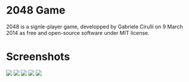 # 2048 Game
2048 is a signle-player game, developped by Gabriele Cirulli on 9 March 2014 as free and open-source software under MIT license.

# Screenshots

![](https://raw.githubusercontent.com/johnlerouge/Game2048/master/screenshots/w4mjP2N.png)
![](https://raw.githubusercontent.com/johnlerouge/Game2048/master/screenshots/zfEBUsW.png)
![](https://raw.githubusercontent.com/johnlerouge/Game2048/master/screenshots/261k8PC.png)
![](https://raw.githubusercontent.com/johnlerouge/Game2048/master/screenshots/ukgGV2B.png)
![](https://raw.githubusercontent.com/johnlerouge/Game2048/master/screenshots/6lItWaN.png)
